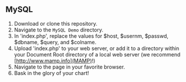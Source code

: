 ## MySQL

1. Download or clone this repository.
2. Navigate to the `MySQL Demo` directory.
3. In 'index.php', replace the values for $host, $usernm, $passwd, $dbname, $query, and $colname.
4. Upload 'index.php' to your web server, or add it to a directory within your Document Root directory of a local web server (we recommend [http://www.mamp.info](MAMP)!)
5. Navigate to the page in your favorite browser.
6. Bask in the glory of your chart! 